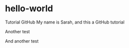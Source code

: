 # hello-world
Tutorial GitHub
My name is Sarah, and this a GitHub tutorial

Another test

And another test
